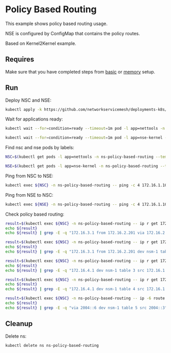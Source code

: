 # Policy Based Routing

This example shows policy based routing usage.

NSE is configured by ConfigMap that contains the policy routes.

Based on Kernel2Kernel example.

## Requires

Make sure that you have completed steps from [basic](../../basic) or [memory](../../memory) setup.

## Run

Deploy NSC and NSE:
```bash
kubectl apply -k https://github.com/networkservicemesh/deployments-k8s/examples/features/policy-based-routing?ref=bb156d63c8b37a3acd49bd1fa6ef22abb1db561c
```

Wait for applications ready:
```bash
kubectl wait --for=condition=ready --timeout=1m pod -l app=nettools -n ns-policy-based-routing
```
```bash
kubectl wait --for=condition=ready --timeout=1m pod -l app=nse-kernel -n ns-policy-based-routing
```

Find nsc and nse pods by labels:
```bash
NSC=$(kubectl get pods -l app=nettools -n ns-policy-based-routing --template '{{range .items}}{{.metadata.name}}{{"\n"}}{{end}}')
```
```bash
NSE=$(kubectl get pods -l app=nse-kernel -n ns-policy-based-routing --template '{{range .items}}{{.metadata.name}}{{"\n"}}{{end}}')
```

Ping from NSC to NSE:
```bash
kubectl exec ${NSC} -n ns-policy-based-routing -- ping -c 4 172.16.1.100
```

Ping from NSE to NSC:
```bash
kubectl exec ${NSE} -n ns-policy-based-routing -- ping -c 4 172.16.1.101
```

Check policy based routing:
```bash
result=$(kubectl exec ${NSC} -n ns-policy-based-routing -- ip r get 172.16.3.1 from 172.16.2.201 ipproto tcp dport 6666)
echo ${result}
echo ${result} | grep -E -q "172.16.3.1 from 172.16.2.201 via 172.16.2.200 dev nsm-1 table 1"
```

```bash
result=$(kubectl exec ${NSC} -n ns-policy-based-routing -- ip r get 172.16.3.1 from 172.16.2.201 ipproto tcp sport 5555)
echo ${result}
echo ${result} | grep -E -q "172.16.3.1 from 172.16.2.201 dev nsm-1 table 2"
```

```bash
result=$(kubectl exec ${NSC} -n ns-policy-based-routing -- ip r get 172.16.4.1 ipproto udp dport 6666)
echo ${result}
echo ${result} | grep -E -q "172.16.4.1 dev nsm-1 table 3 src 172.16.1.101"
```

```bash
result=$(kubectl exec ${NSC} -n ns-policy-based-routing -- ip r get 172.16.4.1 ipproto udp dport 6668)
echo ${result}
echo ${result} | grep -E -q "172.16.4.1 dev nsm-1 table 4 src 172.16.1.101"
```

```bash
result=$(kubectl exec ${NSC} -n ns-policy-based-routing -- ip -6 route get 2004::5 from 2004::3 ipproto udp dport 5555)
echo ${result}
echo ${result} | grep -E -q "via 2004::6 dev nsm-1 table 5 src 2004::3"
```

## Cleanup

Delete ns:
```bash
kubectl delete ns ns-policy-based-routing
```
